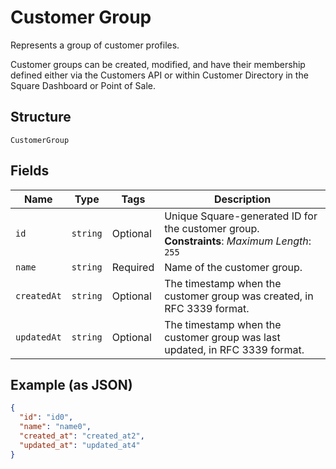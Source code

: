
# Customer Group

Represents a group of customer profiles.

Customer groups can be created, modified, and have their membership defined either via
the Customers API or within Customer Directory in the Square Dashboard or Point of Sale.

## Structure

`CustomerGroup`

## Fields

| Name | Type | Tags | Description |
|  --- | --- | --- | --- |
| `id` | `string` | Optional | Unique Square-generated ID for the customer group.<br>**Constraints**: *Maximum Length*: `255` |
| `name` | `string` | Required | Name of the customer group. |
| `createdAt` | `string` | Optional | The timestamp when the customer group was created, in RFC 3339 format. |
| `updatedAt` | `string` | Optional | The timestamp when the customer group was last updated, in RFC 3339 format. |

## Example (as JSON)

```json
{
  "id": "id0",
  "name": "name0",
  "created_at": "created_at2",
  "updated_at": "updated_at4"
}
```

